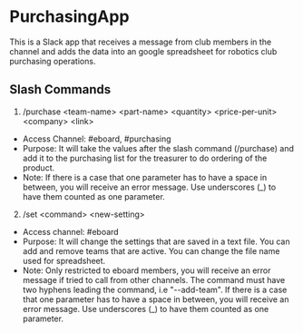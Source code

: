 # PurchasingApp

This is a Slack app that receives a message from club members in the channel and adds the data into an google spreadsheet for robotics club purchasing operations.

## Slash Commands

1. /purchase \<team-name\> \<part-name\> \<quantity\> \<price-per-unit\> \<company\> \<link\>
- Access Channel: #eboard, #purchasing 
- Purpose: It will take the values after the slash command (/purchase) and add it to the purchasing list for the treasurer to             do ordering of the product.
- Note: If there is a case that one parameter has to have a space in between, you will receive an error message. Use                  underscores (_) to have them counted as one parameter.
2. /set \<command\> \<new-setting\>
- Access channel: #eboard
- Purpose: It will change the settings that are saved in a text file. You can add and remove teams that are active. You can               change the file name used for spreadsheet.
- Note: Only restricted to eboard members, you will receive an error message if tried to call from other channels. The                command must have two hyphens leading the command, i.e "--add-team". If there is a case that one parameter has to              have a space in between, you will receive an error message. Use underscores (_) to have them counted as one parameter.
